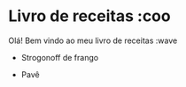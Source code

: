 # Livro de receitas :coo

Olá! Bem vindo ao meu livro de receitas :wave

- Strogonoff de frango

- Pavê 
